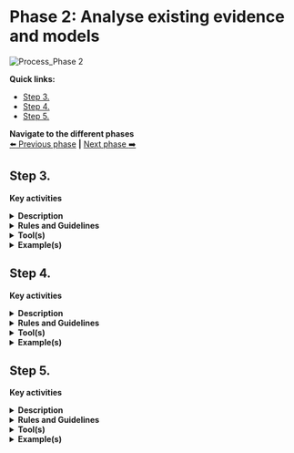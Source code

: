 # Phase 2: Analyse existing evidence and models
![Process_Phase 2]()

**Quick links:**
- [Step 3. ]()
- [Step 4. ]()
- [Step 5. ]()

**Navigate to the different phases**\
[:arrow_left: Previous phase](phase1.md) **|**
[Next phase :arrow_right:](phase3.md)

## Step 3. 

**Key activities**
> 

<details>
  <summary><b>Description</b></summary>
</details>

<details>
  <summary><b>Rules and Guidelines</b></summary>
</details>

<details>
  <summary><b>Tool(s)</b></summary>
  <i>There are no specific tools for this step.</i>
</details>

<details>
  <summary><b>Example(s)</b></summary>

```
  TBD
  ```
</details>

## Step 4. 

**Key activities**
> 

<details>
  <summary><b>Description</b></summary>
</details>

<details>
  <summary><b>Rules and Guidelines</b></summary>
</details>

<details>
  <summary><b>Tool(s)</b></summary>
  <i>There are no specific tools for this step.</i>
</details>

<details>
  <summary><b>Example(s)</b></summary>

```
  TBD
  ```
</details>

## Step 5. 

**Key activities**
> 

<details>
  <summary><b>Description</b></summary>
</details>

<details>
  <summary><b>Rules and Guidelines</b></summary>
</details>

<details>
  <summary><b>Tool(s)</b></summary>
  <i>There are no specific tools for this step.</i>
</details>

<details>
  <summary><b>Example(s)</b></summary>

```
  TBD
  ```
</details>
